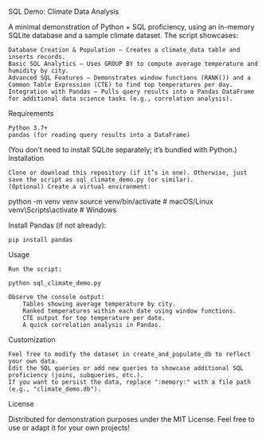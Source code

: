 SQL Demo: Climate Data Analysis

A minimal demonstration of Python + SQL proficiency, using an in-memory SQLite database and a sample climate dataset. The script showcases:

    Database Creation & Population – Creates a climate_data table and inserts records.
    Basic SQL Analytics – Uses GROUP BY to compute average temperature and humidity by city.
    Advanced SQL Features – Demonstrates window functions (RANK()) and a Common Table Expression (CTE) to find top temperatures per day.
    Integration with Pandas – Pulls query results into a Pandas DataFrame for additional data science tasks (e.g., correlation analysis).

Requirements

    Python 3.7+
    pandas (for reading query results into a DataFrame)

(You don’t need to install SQLite separately; it’s bundled with Python.)
Installation

    Clone or download this repository (if it’s in one). Otherwise, just save the script as sql_climate_demo.py (or similar).
    (Optional) Create a virtual environment:

python -m venv venv
source venv/bin/activate  # macOS/Linux
venv\Scripts\activate     # Windows

Install Pandas (if not already):

    pip install pandas

Usage

    Run the script:

    python sql_climate_demo.py

    Observe the console output:
        Tables showing average temperature by city.
        Ranked temperatures within each date using window functions.
        CTE output for top temperature per date.
        A quick correlation analysis in Pandas.

Customization

    Feel free to modify the dataset in create_and_populate_db to reflect your own data.
    Edit the SQL queries or add new queries to showcase additional SQL proficiency (joins, subqueries, etc.).
    If you want to persist the data, replace ":memory:" with a file path (e.g., "climate_demo.db").

License

Distributed for demonstration purposes under the MIT License. Feel free to use or adapt it for your own projects!
